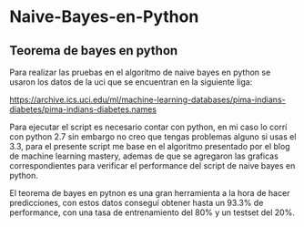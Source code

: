 # Naive-Bayes-en-Python
<h2>Teorema de bayes en python</h2>

Para realizar las pruebas en el algoritmo de naive bayes en python se usaron los datos de la uci que se encuentran en la siguiente liga:

https://archive.ics.uci.edu/ml/machine-learning-databases/pima-indians-diabetes/pima-indians-diabetes.names

Para ejecutar el script es necesario contar con python, en mi caso lo corrí con python 2.7 sin embargo no creo que tengas problemas alguno si usas el 3.3, para el presente script me base en el algoritmo presentado por el blog de machine learning mastery, ademas de que se agregaron las graficas correspondientes para verificar el performance del script de naive bayes en python.

El teorema de bayes en pytnon es una gran herramienta a la hora de hacer predicciones, con estos datos conseguí obtener hasta un 93.3% de performance, con una tasa de entrenamiento del 80% y un testset del 20%.

